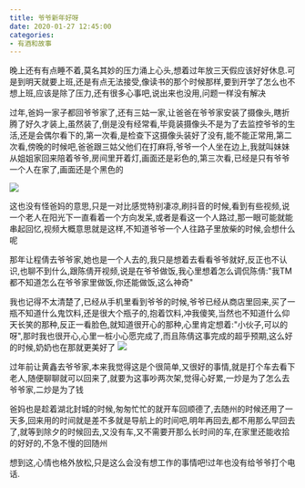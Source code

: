 ```yaml
---
title: 爷爷新年好呀
date: 2020-01-27 12:45:00
categories: 
- 有酒和故事
---
```

晚上还有有点睡不着,莫名其妙的压力涌上心头,想着过年放三天假应该好好休息.可是到明天就要上班,还是有点无法接受,像读书的那个时候那样,要到开学了怎么也不想上班,应该是除了压力,还有很多心事吧,说出来也没用,问题一样没有解决

过年,爸妈一家子都回爷爷家了,还有三姑一家,让爸爸在爷爷家安装了摄像头,瞎折腾了好久才装上,虽然装了,倒是没有经常看,毕竟装摄像头不是为了去监控爷爷的生活,还是会偶尔看下的,第一次看,是检查下这摄像头装好了没有,能不能正常用,第二次看,傍晚的时候吧,爸爸跟三姑父他们在打麻将,爷爷一个人坐在边上,我就叫妹妹从姐姐家回来陪着爷爷,房间里开着灯,画面还是彩色的,第三次看,已经是只有爷爷一个人在家了,画面还是个黑色的

![](https://hexosrc.oss-cn-shenzhen.aliyuncs.com/blog/2020/01/微信图片_20200127011318.jpg)

这也没有怪爸妈的意思,只是一对比感觉特别凄凉,刷抖音的时候,看到有些视频,说一个老人在阳光下一直看着一个方向发呆,或者是看这一个人路过,那一眼可能就能串起回忆,视频大概意思就是这样,不知道爷爷一个人往路子里放柴的时候,会想什么呢

那年让程倩去爷爷家,她也是一个人去的,我只是想着去看看爷爷就好,反正也不认识,也聊不到什么,跟陈倩开视频,说是在爷爷做饭,我心里想着怎么调侃陈倩:"我TM都不知道怎么在爷爷家里做饭,你还能做饭,这么神奇"

我也记得不太清楚了,已经从手机里看到爷爷的时候,爷爷已经从商店里回来,买了一瓶不知道什么鬼饮料,还是很大个瓶子的,抱着饮料,冲我傻笑,当然也不知道什么仰天长笑的那种,反正一看脸色,就知道很开心的那种,心里肯定想着:"小伙子,可以的呀",那时我也很开心,心里一桩小心愿完成了,而且陈倩这事完成的超乎预期,这么好的时候,奶奶也在那就更美好了
![](https://cdn.jsdelivr.net/gh/YangAnLin/images/copy_20201213152901.jpeg)

过年前让黄鑫去爷爷家,本来我觉得这是个很简单,又很好的事情,就是打个车去看下老人,随便聊聊就可以回来了,就要为这事吵两次架,觉得心好累,一炒是为了怎么去爷爷家,二炒是为了钱


爸妈也是趁着湖北封城的时候,匆匆忙忙的就开车回顺德了,去随州的时候还用了一天多,回来用的时间就是差不多就是导航上的时间吧,明年再回去,都不用那么早回去了,就等到除夕的时候回去,又没有车,又不需要开那么长时间的车,在家里还能收拾的好好的,不急不慢的回随州


想到这,心情也格外放松,只是这么会没有想工作的事情吧!过年也没有给爷爷打个电话.
